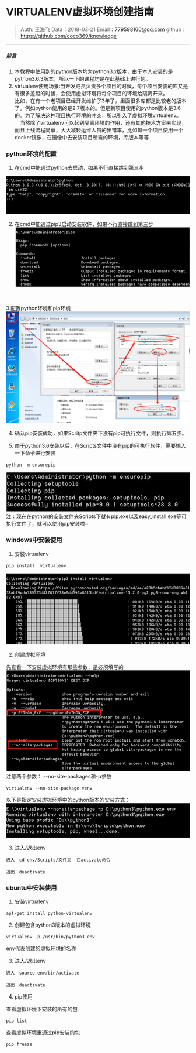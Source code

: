 
# VIRTUALENV虚拟环境创建指南

>Auth: 王海飞
>Data：2018-03-21
>Email：779598160@qq.com
>github：https://github.com/coco369/knowledge

---

##### 前言
 1. 本教程中使用到的python版本均为python3.x版本，由于本人安装的是python3.6.3版本，所以一下的课程均是在此基础上进行的。
　<br>
 2. virtualenv使用场景:当开发成员负责多个项目的时候，每个项目安装的库又是有很多差距的时候，会使用虚拟环境将每个项目的环境给隔离开来。
　<br>
  比如，在有一个老项目已经开发维护了3年了，里面很多库都是比较老的版本了。例如python使用的是2.7版本的。但是新项目使用的python版本是3.6的。为了解决这种项目执行环境的冲突，所以引入了虚拟环境virtualenv。
　当然除了virtualenv可以起到隔离环境的作用，还有其他技术方案来实现，而且上线流程简单，大大减轻运维人员的出错率，比如每一个项目使用一个docker镜像，在镜像中去安装项目所需的环境，库版本等等

### python环境的配置

1. 在cmd中能通过python去启动，如果不行直接跳到第三步

![图](images/python.png)
<br>

2. 在cmd中能通过pip3启动安装软件，如果不行直接跳到第三步
![图](images/pip3.png)
<br>

3.配置python环境和pip环境
![图](images/python_pip_envir.png)

4. 确认pip安装成功，如果Scritp文件夹下没有pip可执行文件，则执行第五步。

5. 由于python3.6安装以后，在Scripts文件中没有pip的可执行软件，需要输入一下命令进行安装
```
python -m ensurepip
```
![图](images/ensurepip.png)
注：现在在python的安装文件夹Scripts下就有pip.exe以及easy_install.exe等可执行文件了，就可以使用pip安装啦~


### windows中安装使用

1. 安装virtualenv
```
pip install  virtualenv
```
![图](images/pip_virtualenv.png)

2. 创建虚拟环境

先查看一下安装虚拟环境有那些参数，是必须填写的
<br>
![图](images/virtualenv_help.png)
注意两个参数：
--no-site-packages和-p参数

```
virtualenv --no-site-package venv
```
以下是指定安装虚拟环境中的python版本的安装方式：
![图](images/virtualenv_env_p.png)
<br>

3. 进入/退出env
```
进入　cd env/Scripts/文件夹  在activate命令

退出　deactivate
```


### ubuntu中安装使用

1. 安装virtualenv

```
apt-get install python-virtualenv
```

2. 创建包含python3版本的虚拟环境
```
virtualenv -p /usr/bin/python3 env
```
env代表创建的虚拟环境的名称


3. 进入/退出env
```
进入　source env/bin/activate

退出　deactivate
```

4. pip使用

查看虚拟环境下安装的所有的包　
```
pip list
```
查看虚拟环境重通过pip安装的包
```
pip freeze
```

